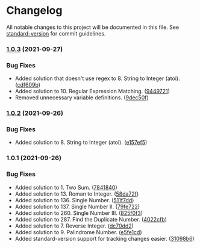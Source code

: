 # Changelog

All notable changes to this project will be documented in this file. See [standard-version](https://github.com/conventional-changelog/standard-version) for commit guidelines.

### [1.0.3](https://github.com/nowotato/leetcode/compare/v1.0.2...v1.0.3) (2021-09-27)


### Bug Fixes

* Added solution that doesn't use regex to 8. String to Integer (atoi). ([cdf609b](https://github.com/nowotato/leetcode/commit/cdf609bd4a702fe63ad19e23006d8e756ddaafe1))
* Added solution to 10. Regular Expression Matching. ([9449721](https://github.com/nowotato/leetcode/commit/94497214ee2c8c8aea430598ef16207584b8b00a))
* Removed unnecessary variable definitions. ([9dec50f](https://github.com/nowotato/leetcode/commit/9dec50f73e982fcf9bdf3ccd5ddca23f7b7fc574))

### [1.0.2](https://github.com/nowotato/leetcode/compare/v1.0.1...v1.0.2) (2021-09-26)


### Bug Fixes

* Added solution to 8. String to Integer (atoi). ([e157ef5](https://github.com/nowotato/leetcode/commit/e157ef5c560e2a33bf83a520316f933650e95591))

### 1.0.1 (2021-09-26)


### Bug Fixes

* Added solution to 1. Two Sum. ([7841840](https://github.com/nowotato/leetcode/commit/7841840b2ecb4f3a024eaa47f0aecf530c2635c8))
* Added solution to 13. Roman to Integer. ([58da72f](https://github.com/nowotato/leetcode/commit/58da72f1c199007ffbf7bbd08c86b94c7df63470))
* Added solution to 136. Single Number. ([511f7dd](https://github.com/nowotato/leetcode/commit/511f7dd56271fc2664c73a0ceb62dd77a63ba2e7))
* Added solution to 137. Single Number II. ([79fe722](https://github.com/nowotato/leetcode/commit/79fe7223232cb7d361500bf5782ac0f902d9dc39))
* Added solution to 260. Single Number III. ([825f0f3](https://github.com/nowotato/leetcode/commit/825f0f36e721badff087b9cc51544765d462e27b))
* Added solution to 287. Find the Duplicate Number. ([4022cfb](https://github.com/nowotato/leetcode/commit/4022cfbf9c5fb9146cc461d7a99dd24c14d3ab56))
* Added solution to 7. Reverse Integer. ([dc70dd2](https://github.com/nowotato/leetcode/commit/dc70dd28a45339c8b28102fa10430fa459c47b8b))
* Added solution to 9. Palindrome Number. ([e5fe1cd](https://github.com/nowotato/leetcode/commit/e5fe1cd5b2d405e8ef18a0d63c8eed2f88ccf4a9))
* Added standard-version support for tracking changes easier. ([31098b6](https://github.com/nowotato/leetcode/commit/31098b6dcad9089f4b3751bcc2b0c655cd2dc7d3))
